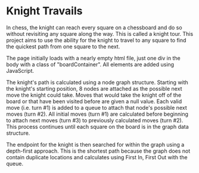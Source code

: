 # Knight Travails
In chess, the knight can reach every square on a chessboard and do so without revisiting any square along the way. This is called a knight tour. This project aims to use the ability for the knight to travel to any square to find the quickest path from one square to the next.

The page initially loads with a nearly empty html file, just one div in the body with a class of "boardContainer". All elements are added using JavaScript.

The knight's path is calculated using a node graph structure. Starting with the knight's starting position, 8 nodes are attached as the possible next move the knight could take. Moves that would take the knight off of the board or that have been visited before are given a null value. Each valid move (i.e. turn #1) is added to a queue to attach that node's possible next moves (turn #2). All initial moves (turn #1) are calculated before beginning to attach next moves (turn #3) to previously calculated moves (turn #2). This process continues until each square on the board is in the graph data structure.

The endpoint for the knight is then searched for within the graph using a depth-first approach. This is the shortest path because the graph does not contain duplicate locations and calculates using First In, First Out with the queue.
